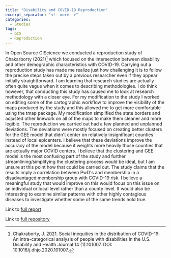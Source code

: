 ```yaml
---
title: "Disability and COVID-19 Reproduction"
excerpt_separator: "<!--more-->"
categories:
  - Studies
tags:
  - GIS
  - Reproduction
---
```


In Open Source GIScience we conducted a reproduction study of Chakarborty (2021)[^1] which focused on the intersection between disability and other demographic characteristics with COVID-19. Carrying out a reproduction study has made me realize just how challenging it is to follow the precise steps taken out by a previous researcher even if they appear initially straightforward. I am learning that research studies are actually often quite vague when it comes to describing methodologies. I do think however, that conducting this study has caused me to look at research methodology with a closer eye. For my modification to the study I worked on editing some of the cartographic workflow to improve the visibility of the maps produced by the study and this allowed me to get more comfortable using the tmap package. My modification simplified the state borders and adjusted other linework on all of the maps to make them cleaner and more legible. The reproduction we carried out had a few planned and unplanned deviations. The deviations were mostly focused on creating better clusters for the GEE model that didn't center on relatively insignificant counties instead of local epicenters. I believe that these deviations improve the accuracy of the model because it weights more heavily those counties that are actually major COVID centers. I believe that the clustering and GEE model is the most confusing part of the study and further streamlining/simplifying the clustering process would be ideal, but I am unsure at this point how that could be carried out. The study claims that the results imply a correlation between PwD's and membership in a disadvantaged membership group with COVID-19 risk. I believe a meaningful study that would improve on this would focus on this issue on an individual or local level rather than a county level. It would also be interesting to examine similar patterns with other highly contagious diseases to investigate whether some of the same trends hold true. 

Link to [full report](https://colman-bashore.github.io/RPr-Chakraborty-2021/)

Link to [full repository](https://github.com/Colman-Bashore/RPr-Chakraborty-2021)

[^1]: Chakraborty, J. 2021. Social inequities in the distribution of COVID-19: An intra-categorical analysis of people with disabilities in the U.S. Disability and Health Journal 14 (1):101007. DOI: 10.1016/j.dhjo.2020.101007.